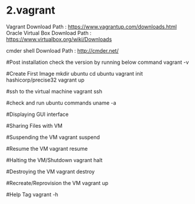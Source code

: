 # 2.vagrant
Vagrant Download Path : https://www.vagrantup.com/downloads.html
Oracle Virtual Box Download Path : https://www.virtualbox.org/wiki/Downloads

cmder shell Download Path : http://cmder.net/

#Post installation check the version by running below command
vagrant -v

#Create First Image
mkdir ubuntu
cd ubuntu
vagrant init hashicorp/precise32
vagrant up

#ssh to the virtual machine
vagrant ssh

#check and run ubuntu commands
uname -a

#Displaying GUI interface

#Sharing Files with VM

#Suspending the VM
vagrant suspend

#Resume the VM
vagrant resume

#Halting the VM/Shutdown
vagrant halt

#Destroying the VM
vagrant destroy

#Recreate/Reprovision the VM
vagrant up

#Help Tag
vagrant -h

